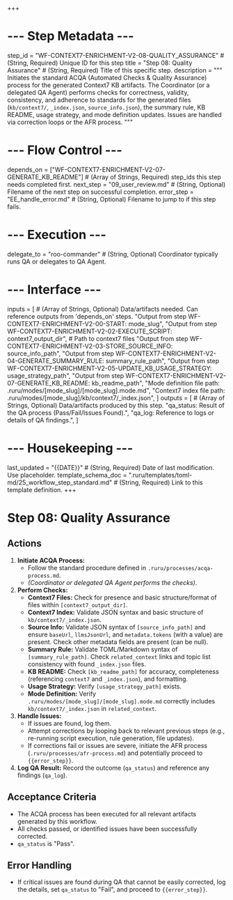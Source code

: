 +++
# --- Step Metadata ---
step_id = "WF-CONTEXT7-ENRICHMENT-V2-08-QUALITY_ASSURANCE" # (String, Required) Unique ID for this step
title = "Step 08: Quality Assurance" # (String, Required) Title of this specific step.
description = """
Initiates the standard ACQA (Automated Checks & Quality Assurance) process for the generated Context7 KB artifacts. The Coordinator (or a delegated QA Agent) performs checks for correctness, validity, consistency, and adherence to standards for the generated files (`kb/context7/`, `_index.json`, `source_info.json`), the summary rule, KB README, usage strategy, and mode definition updates. Issues are handled via correction loops or the AFR process.
"""

# --- Flow Control ---
depends_on = ["WF-CONTEXT7-ENRICHMENT-V2-07-GENERATE_KB_README"] # (Array of Strings, Required) step_ids this step needs completed first.
next_step = "09_user_review.md" # (String, Optional) Filename of the next step on successful completion.
error_step = "EE_handle_error.md" # (String, Optional) Filename to jump to if this step fails.

# --- Execution ---
delegate_to = "roo-commander" # (String, Optional) Coordinator typically runs QA or delegates to QA Agent.

# --- Interface ---
inputs = [ # (Array of Strings, Optional) Data/artifacts needed. Can reference outputs from 'depends_on' steps.
    "Output from step WF-CONTEXT7-ENRICHMENT-V2-00-START: mode_slug",
    "Output from step WF-CONTEXT7-ENRICHMENT-V2-02-EXECUTE_SCRIPT: context7_output_dir", # Path to context7 files
    "Output from step WF-CONTEXT7-ENRICHMENT-V2-03-STORE_SOURCE_INFO: source_info_path",
    "Output from step WF-CONTEXT7-ENRICHMENT-V2-04-GENERATE_SUMMARY_RULE: summary_rule_path",
    "Output from step WF-CONTEXT7-ENRICHMENT-V2-05-UPDATE_KB_USAGE_STRATEGY: usage_strategy_path",
    "Output from step WF-CONTEXT7-ENRICHMENT-V2-07-GENERATE_KB_README: kb_readme_path",
    "Mode definition file path: .ruru/modes/[mode_slug]/[mode_slug].mode.md",
    "Context7 index file path: .ruru/modes/[mode_slug]/kb/context7/_index.json",
]
outputs = [ # (Array of Strings, Optional) Data/artifacts produced by this step.
    "qa_status: Result of the QA process (Pass/Fail/Issues Found).",
    "qa_log: Reference to logs or details of QA findings.",
]

# --- Housekeeping ---
last_updated = "{{DATE}}" # (String, Required) Date of last modification. Use placeholder.
template_schema_doc = ".ruru/templates/toml-md/25_workflow_step_standard.md" # (String, Required) Link to this template definition.
+++

# Step 08: Quality Assurance

## Actions

1.  **Initiate ACQA Process:**
    *   Follow the standard procedure defined in `.ruru/processes/acqa-process.md`.
    *   *(Coordinator or delegated QA Agent performs the checks)*.
2.  **Perform Checks:**
    *   **Context7 Files:** Check for presence and basic structure/format of files within `[context7_output_dir]`.
    *   **Context7 Index:** Validate JSON syntax and basic structure of `kb/context7/_index.json`.
    *   **Source Info:** Validate JSON syntax of `[source_info_path]` and ensure `baseUrl`, `llmsJsonUrl`, and `metadata.tokens` (with a value) are present. Check other metadata fields are present (can be null).
    *   **Summary Rule:** Validate TOML/Markdown syntax of `[summary_rule_path]`. Check `related_context` links and topic list consistency with found `_index.json` files.
    *   **KB README:** Check `[kb_readme_path]` for accuracy, completeness (referencing `context7` and `_index.json`), and formatting.
    *   **Usage Strategy:** Verify `[usage_strategy_path]` exists.
    *   **Mode Definition:** Verify `.ruru/modes/[mode_slug]/[mode_slug].mode.md` correctly includes `kb/context7/_index.json` in `related_context`.
3.  **Handle Issues:**
    *   If issues are found, log them.
    *   Attempt corrections by looping back to relevant previous steps (e.g., re-running script execution, rule generation, file updates).
    *   If corrections fail or issues are severe, initiate the AFR process (`.ruru/processes/afr-process.md`) and potentially proceed to `{{error_step}}`.
4.  **Log QA Result:** Record the outcome (`qa_status`) and reference any findings (`qa_log`).

## Acceptance Criteria

*   The ACQA process has been executed for all relevant artifacts generated by this workflow.
*   All checks passed, or identified issues have been successfully corrected.
*   `qa_status` is "Pass".

## Error Handling

*   If critical issues are found during QA that cannot be easily corrected, log the details, set `qa_status` to "Fail", and proceed to `{{error_step}}`.